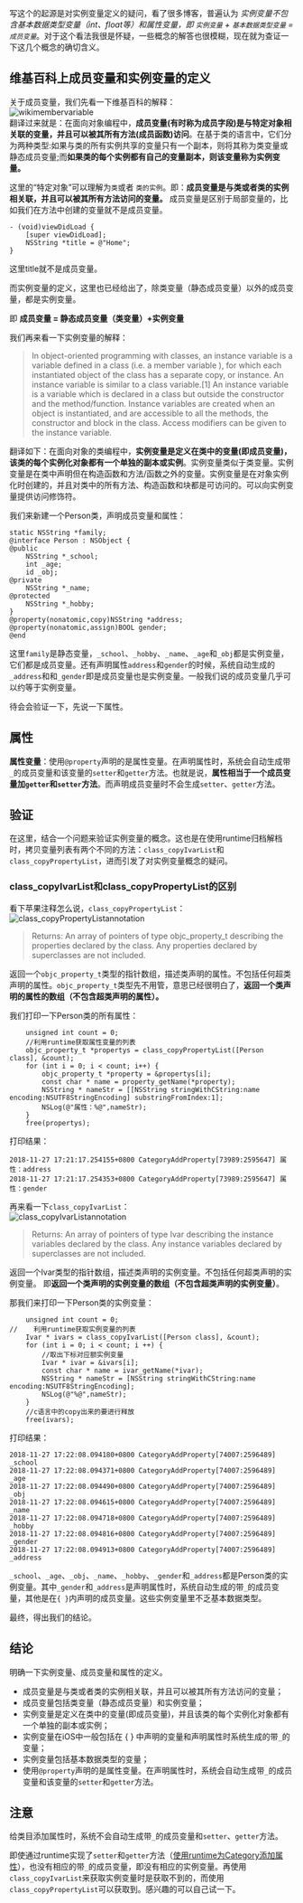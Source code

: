 写这个的起源是对实例变量定义的疑问，看了很多博客，普遍认为 *实例变量不包含基本数据类型变量（int、float等）和属性变量，即 `实例变量` + `基本数据类型变量` = `成员变量`*。对于这个看法我很是怀疑，一些概念的解答也很模糊，现在就为查证一下这几个概念的确切含义。


## 维基百科上成员变量和实例变量的定义
关于成员变量，我们先看一下维基百科的解释：   
![wikimembervariable](https://raw.githubusercontent.com/alexiiio/LD-Notes/master/pics/wikimembervariable.png)   
翻译过来就是：在面向对象编程中，**成员变量(有时称为成员字段)是与特定对象相关联的变量，并且可以被其所有方法(成员函数)访问**。在基于类的语言中，它们分为两种类型:如果与类的所有实例共享的变量只有一个副本，则将其称为类变量或静态成员变量;而**如果类的每个实例都有自己的变量副本，则该变量称为实例变量。**

这里的“特定对象”可以理解为`类`或者 `类的实例`。即：**成员变量是与类或者类的实例相关联，并且可以被其所有方法访问的变量。**
成员变量是区别于局部变量的，比如我们在方法中创建的变量就不是成员变量。
```
- (void)viewDidLoad {
    [super viewDidLoad];
    NSString *title = @"Home";
}
```
这里title就不是成员变量。

而实例变量的定义，这里也已经给出了，除类变量（静态成员变量）以外的成员变量，都是实例变量。

即 **成员变量 = 静态成员变量（类变量）+实例变量** 

我们再来看一下实例变量的解释：
> In object-oriented programming with classes, an instance variable is a variable defined in a class (i.e. a member variable ), for which each instantiated object of the class has a separate copy, or instance. An instance variable is similar to a class variable.[1] An instance variable is a variable which is declared in a class but outside the constructor and the method/function. Instance variables are created when an object is instantiated, and are accessible to all the methods, the constructor and block in the class. Access modifiers can be given to the instance variable.

翻译如下：在面向对象的类编程中，**实例变量是定义在类中的变量(即成员变量)，该类的每个实例化对象都有一个单独的副本或实例**。实例变量类似于类变量。实例变量是在类中声明但在构造函数和方法/函数之外的变量。实例变量是在对象实例化时创建的，并且对类中的所有方法、构造函数和块都是可访问的。可以向实例变量提供访问修饰符。


我们来新建一个Person类，声明成员变量和属性：
```
static NSString *family;
@interface Person : NSObject {
@public
    NSString *_school;
    int _age;
    id _obj;
@private
    NSString *_name;
@protected
    NSString *_hobby;
}
@property(nonatomic,copy)NSString *address;
@property(nonatomic,assign)BOOL gender;
@end
```
这里`family`是静态变量，`_school`、`_hobby`、`_name`、`_age`和`_obj`都是实例变量，它们都是成员变量。还有声明属性`address`和`gender`的时候，系统自动生成的`_address`和和`_gender`即是成员变量也是实例变量。一般我们说的成员变量几乎可以约等于实例变量。

待会会验证一下，先说一下属性。

## 属性

**属性变量**：使用`@property`声明的是属性变量。在声明属性时，系统会自动生成带`_`的成员变量和该变量的`setter`和`getter`方法。也就是说，**属性相当于一个成员变量加`getter`和`setter`方法**。而声明成员变量时不会生成`setter`、`getter`方法。


## 验证

在这里，结合一个问题来验证实例变量的概念。这也是在使用runtime归档解档时，拷贝变量列表有两个不同的方法：`class_copyIvarList`和`class_copyPropertyList`，进而引发了对实例变量概念的疑问。

### class_copyIvarList和class_copyPropertyList的区别
看下苹果注释怎么说，`class_copyPropertyList`：     
![class_copyPropertyListannotation](https://raw.githubusercontent.com/alexiiio/LD-Notes/master/pics/class_copyPropertyListannotation.png)
> Returns: An array of pointers of type objc_property_t describing the properties declared by the class. Any properties declared by superclasses are not included.  

返回一个`objc_property_t`类型的指针数组，描述类声明的属性。不包括任何超类声明的属性。`objc_property_t`类型先不用管，意思已经很明白了，**返回一个类声明的属性的数组（不包含超类声明的属性）。**

我们打印一下Person类的所有属性：
```
    unsigned int count = 0;
    //利用runtime获取属性变量的列表
    objc_property_t *propertys = class_copyPropertyList([Person class], &count);
    for (int i = 0; i < count; i++) {
        objc_property_t *property = &propertys[i];
        const char * name = property_getName(*property);
        NSString * nameStr = [[NSString stringWithCString:name encoding:NSUTF8StringEncoding] substringFromIndex:1];
        NSLog(@"属性：%@",nameStr);
    }
    free(propertys);
```
打印结果：
```
2018-11-27 17:21:17.254155+0800 CategoryAddProperty[73989:2595647] 属性：address
2018-11-27 17:21:17.254353+0800 CategoryAddProperty[73989:2595647] 属性：gender
```

再来看一下`class_copyIvarList`：   
![class_copyIvarListannotation](https://raw.githubusercontent.com/alexiiio/LD-Notes/master/pics/class_copyIvarListannotation.png)     
> Returns: An array of pointers of type Ivar describing the instance variables declared by the class. Any instance variables declared by superclasses are not included. 

返回一个Ivar类型的指针数组，描述类声明的实例变量。不包括任何超类声明的实例变量。 即**返回一个类声明的实例变量的数组（不包含超类声明的实例变量）**。

那我们来打印一下Person类的实例变量：
```
    unsigned int count = 0;
//    利用runtime获取实例变量的列表
    Ivar * ivars = class_copyIvarList([Person class], &count);
    for (int i = 0; i < count; i ++) {
        //取出下标对应额实例变量
        Ivar * ivar = &ivars[i];
        const char * name = ivar_getName(*ivar);
        NSString * nameStr = [NSString stringWithCString:name encoding:NSUTF8StringEncoding];
        NSLog(@"%@",nameStr);
    }
    //c语言中的copy出来的要进行释放
    free(ivars);
```
打印结果：
```
2018-11-27 17:22:08.094180+0800 CategoryAddProperty[74007:2596489] _school
2018-11-27 17:22:08.094371+0800 CategoryAddProperty[74007:2596489] _age
2018-11-27 17:22:08.094490+0800 CategoryAddProperty[74007:2596489] _obj
2018-11-27 17:22:08.094615+0800 CategoryAddProperty[74007:2596489] _name
2018-11-27 17:22:08.094718+0800 CategoryAddProperty[74007:2596489] _hobby
2018-11-27 17:22:08.094816+0800 CategoryAddProperty[74007:2596489] _gender
2018-11-27 17:22:08.094913+0800 CategoryAddProperty[74007:2596489] _address
```
`_school`、`_age`、`_obj`、`_name`、`_hobby`、`_gender`和`_address`都是Person类的实例变量。其中`_gender`和`_address`是声明属性时，系统自动生成的带`_`的成员变量，其他是在`{ }`内声明的成员变量。这些实例变量里不乏基本数据类型。

最终，得出我们的结论。

## 结论

明确一下实例变量、成员变量和属性的定义。

- 成员变量是与类或者类的实例相关联，并且可以被其所有方法访问的变量；
- 成员变量包括类变量（静态成员变量）和实例变量；
- 实例变量是定义在类中的变量(即成员变量)，并且该类的每个实例化对象都有一个单独的副本或实例；
- 实例变量在iOS中一般包括在 { } 中声明的变量和声明属性时系统生成的带`_`的变量；
- 实例变量包括基本数据类型的变量；
- 使用`@property`声明的是属性变量。在声明属性时，系统会自动生成带`_`的成员变量和该变量的`setter`和`getter`方法。

## 注意

给类目添加属性时，系统不会自动生成带`_`的成员变量和`setter`、`getter`方法。

即使通过runtime实现了`setter`和`getter`方法（[使用runtime为Category添加属性](http://note.youdao.com/noteshare?id=a0ec4c0a111be45e69b87a2e77af3a4e)），也没有相应的带`_`的成员变量，即没有相应的实例变量。再使用`class_copyIvarList`来获取实例变量时是获取不到的，而使用`class_copyPropertyList`可以获取到。感兴趣的可以自己试一下。
